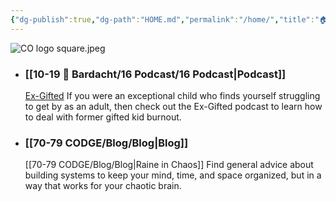 ```yaml
---
{"dg-publish":true,"dg-path":"HOME.md","permalink":"/home/","title":"🏠 HOME","contentClasses":"dashboard","tags":["gardenEntry"],"noteIcon":"","created":"","updated":""}
---
```



![CO logo square.jpeg](/img/user/80-89%20Assets/82%20-%20Photo%20Attachments/CO%20logo%20square.jpeg)


- ### [[10-19 💢 Bardacht/16 Podcast/16 Podcast\|Podcast]]
  [Ex-Gifted](https://exgifted.com/)
  If you were an exceptional child who finds yourself struggling to get by as an adult, then check out the Ex-Gifted podcast to learn how to deal with former gifted kid burnout.

- ### [[70-79 CODGE/Blog/Blog\|Blog]]
  [[70-79 CODGE/Blog/Blog\|Raine in Chaos]]
  Find general advice about building systems to keep your mind, time, and space organized, but in a way that works for your chaotic brain.

